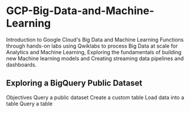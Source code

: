 # GCP-Big-Data-and-Machine-Learning
Introduction to Google Cloud's Big Data and Machine Learning Functions through hands-on labs using Qwiklabs to process Big Data at scale for Analytics and Machine Learning, Exploring the fundamentals of building new Machine learning models and Creating streaming data pipelines and dashboards.

## Exploring a BigQuery Public Dataset
Objectives
Query a public dataset
Create a custom table
Load data into a table
Query a table
